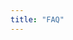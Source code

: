 ```yaml
---
title: "FAQ"
---
```


<hero-mixed-cms section="faq">

</hero-mixed-cms>

<content-navigator-cms section="faq">


</content-navigator-cms>